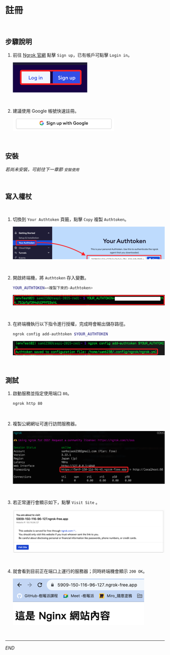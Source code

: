 # 註冊

<br>

## 步驟說明

1. 前往 [Ngrok 官網](https://ngrok.com/) 點擊 `Sign up`，已有帳戶可點擊 `Login in`。

    ![](images/img_32.png)

<br>

2. 建議使用 Google 帳號快速註冊。

    ![](images/img_33.png)

<br>

## 安裝

_若尚未安裝，可前往下一章節 `安裝使用`_

<br>

## 寫入權杖

<br>

1. 切換到 `Your Authtoken` 頁籤，點擊 `Copy` 複製 `Authtoken`。

    ![](images/img_31.png)

<br>

2. 開啟終端機，將 `Authtoken` 存入變數。

    ```bash
    YOUR_AUTHTOKEN=<複製下來的-Authtoken>
    ```

    ![](images/img_167.png)

<br>

3. 在終端機執行以下指令進行授權，完成時會輸出儲存路徑。

    ```bash
    ngrok config add-authtoken $YOUR_AUTHTOKEN
    ```

    ![](images/img_118.png)

<br>

## 測試

1. 啟動服務並指定使用端口 `80`。

    ```bash
    ngrok http 80
    ```

<br>

2. 複製公網網址可進行訪問服務器。

    ![](images/img_140.png)

<br>

3. 若正常運行會顯示如下，點擊 `Visit Site` 。

    ![](images/img_96.png)

<br>

4. 就會看到目前正在端口上運行的服務器；同時終端機會顯示 `200 OK`。

    ![](images/img_97.png)

<br>

___

_END_
